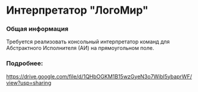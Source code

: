 # Интерпретатор &quot;ЛогоМир&quot;

### Общая информация

Требуется реализовать консольный интерпретатор команд для Абстрактного Исполнителя (АИ) на прямоугольном поле.

### Подробнее:
  https://drive.google.com/file/d/1QHbOGKM1B15wzGyeN3o7Wibl5ybaprWF/view?usp=sharing
